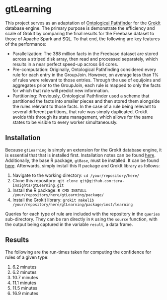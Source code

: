 gtLearning
=========

This project serves as an adaptation of [Ontological Pathfinder](https://bitbucket.org/datasci/ontological-pathfinding) for the [GrokIt](https://github.com/tera-insights/grokit) database engine. The primary purpose is demonstrate the efficiency and scale of GrokIt by comparing the final results for the Freebase dataset to those of Apache Spark and SQL. To that end, the following are key features of the performance:

 - Parallelization: The 388 million facts in the Freebase dataset are stored across a striped disk array, then read and processed separately, which results in a near perfect speed-up across 64 cores.
 - Pre-computation: Originally, Ontological Pathfinding considered every rule for each entry in the GroupJoin. However, on average less than 1% of rules were relevant to those entries. Through the use of equijoins and aggregates prior to the GroupJoin, each rule is mapped to only the facts for which that rule will predict new information.
 - Partitioning: Previously, Ontological Pathfinder used a scheme that partitioned the facts into smaller pieces and then stored them alongside the rules relevant to those facts. In the case of a rule being relevant to several different partitions, that rule was simply duplicated. GrokIt avoids this through its state management, which allows for the same states to be visible to every worker simultaneously.

Installation
-------------

Because `gtLearning` is simply an extension for the GrokIt database engine, it is essential that that is installed first. Installation notes can be found [here](https://github.com/tera-insights/grokit/blob/master/README). Additionally, the base R package, `gtBase`, must be installed. It can be found [here](https://github.com/tera-insights/gtBase). Afterwards, simply install this R package and GrokIt library as follows:

1. Navigate to the working directory: `cd /your/repository/here/`
2. Clone this repository: `git clone git@github.com:tera-insights/gtLearning.git`
3. Install the R package: `R CMD INSTALL /your/repository/here/gtLearning/package/`
4. Install the GrokIt library: `grokit makelib /your/repository/here/gtLearning/package/inst/learning`

Queries for each type of rule are included with the repository in the `queries` sub-directory. They can be ran directly in `R` using the `source` function, with the output being captured in the variable `result`, a data frame.

Results
--------

The following are the run-times taken for computing the confidence for rules of a given type:

1. 6.2 minutes
2. 6.2 minutes
3. 10.7 minutes
4. 11.1 minutes
5. 11.5 minutes
6. 16.9 minutes

